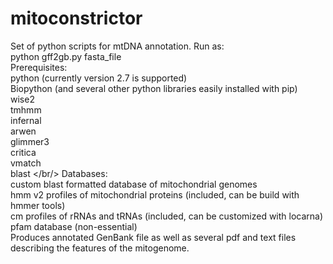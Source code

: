 # mitoconstrictor

Set of python scripts for mtDNA annotation. Run as:</br>
python gff2gb.py fasta_file</br>
Prerequisites:</br>
python (currently version 2.7 is supported)</br>
Biopython
(and several other python libraries easily installed with pip)</br>
wise2 </br>
tmhmm </br>
infernal </br>
arwen </br>
glimmer3 </br>
critica </br>
vmatch </br>
blast </br/>
Databases:</br>
custom blast formatted database of mitochondrial genomes </br>
hmm v2 profiles of mitochondrial proteins (included, can be build with hmmer tools) </br>
cm profiles of rRNAs and tRNAs (included, can be customized with locarna) </br>
pfam database (non-essential) </br>
Produces annotated GenBank file as well as several pdf and text files describing the features of the mitogenome.
